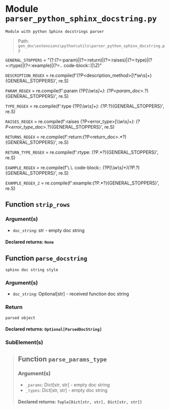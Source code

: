 # Module `parser_python_sphinx_docstring.py`
```text
Module with python Sphinx docstrings parser
```

> Path: `gen_doc\extensions\python\utils\parser_python_sphinx_docstring.py`
`GENERAL_STOPPERS` = "(?:(?=:param)|(?=:return)|(?=:raises)|(?=:type)|(?=:rtype)|(?=:example)|(?=\.\. code-block::)|\Z)"
`DESCRIPTION_REGEX` = re.compile(f'(?P<description_method>[\\*\\w\\s]+){GENERAL_STOPPERS}', re.S)
`PARAM_REGEX` = re.compile(f':param (?P<param>[\\*\\w\\s]+): (?P<param_doc>.*?){GENERAL_STOPPERS}', re.S)
`TYPE_REGEX` = re.compile(f':type (?P<param>[\\*\\w\\s]+): (?P<type>.*?){GENERAL_STOPPERS}', re.S)
`RAISES_REGEX` = re.compile(f':raises (?P<error_type>[\\*\\w\\s]+): (?P<error_type_doc>.*?){GENERAL_STOPPERS}', re.S)
`RETURNS_REGEX` = re.compile(f':return:(?P<return_doc>.*?){GENERAL_STOPPERS}', re.S)
`RETURN_TYPE_REGEX` = re.compile(f':rtype: (?P<rtype>.*?){GENERAL_STOPPERS}', re.S)
`EXAMPLE_REGEX` = re.compile(f'\\.\\. code-block:: (?P<language>[\\*\\w\\s]+)(?P<example>.*?){GENERAL_STOPPERS}', re.S)
`EXAMPLE_REGEX_2` = re.compile(f':example:(?P<example>.*?){GENERAL_STOPPERS}', re.S)
## Function  `strip_rows`
### Argument(s)
+ `doc_string`: str - empty doc string
#### Declared returns: `None`
## Function  `parse_docstring`
```text
sphinx doc string style
```
        
### Argument(s)
+ `doc_string`: Optional[str] - received function doc string
### Return
```text
parsed object
```
                    
#### Declared returns: `Optional[ParsedDocString]`
### SubElement(s)
 > ## Function  `parse_params_type`
 > ### Argument(s)
 > + `_params`: Dict[str, str] - empty doc string
 > + `_types`: Dict[str, str] - empty doc string
 > #### Declared returns: `Tuple[Dict[str, str], Dict[str, str]]`